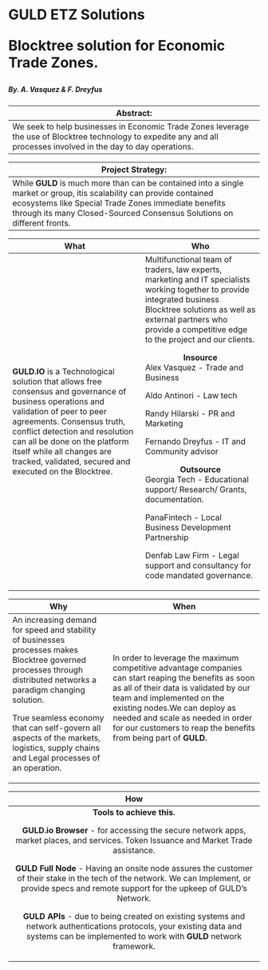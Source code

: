 <h1>GULD ETZ Solutions<p>Blocktree solution for Economic Trade Zones.</h1> 
<h5>By. A. Vasquez & F. Dreyfus</h5>

| Abstract:    |
| -------------|
| We seek to help businesses in Economic Trade Zones leverage the use of Blocktree technology to expedite any and all processes involved in the day to day operations. |

| Project Strategy: |
| -------------|
| While **GULD** is much more than can be contained into a single market or group, itís scalability can provide contained ecosystems like Special Trade Zones immediate benefits through its many Closed-Sourced Consensus Solutions on different fronts.  |

| <center>What         |  <center>Who</center> |
| -------------| ----------------|
| <div align="left"> **GULD.IO** is a Technological solution that allows free consensus and governance of business operations and validation of peer to peer agreements. Consensus truth, conflict detection and resolution can all be done on the platform itself while all changes are tracked, validated, secured and executed on the Blocktree. | Multifunctional team of traders, law experts, marketing and IT specialists working together to provide integrated business Blocktree solutions as well as external partners who provide a competitive edge to the project and our clients.<p> <center>**Insource** </center><div align="left">Alex Vasquez - Trade and Business <p> Aldo Antinori - Law tech <p> Randy Hilarski - PR and Marketing <p> Fernando Dreyfus - IT and Community advisor<p> <center> **Outsource** </center> <div align="left">Georgia Tech - Educational support/ Research/ Grants, documentation. <p>PanaFintech - Local Business Development Partnership <p>Denfab Law Firm - Legal support and consultancy for code mandated governance. | 


| <center>Why   </center>	| <center> When     </center>         	|
| -------------|    ------------| 
| An increasing demand for speed and stability of businesses processes makes Blocktree governed processes through distributed networks a paradigm changing solution. <p> True seamless economy that can self-govern all aspects of the markets, logistics, supply chains and Legal processes of an operation.  |  In order to leverage the maximum competitive advantage companies can start reaping the benefits as soon as all of their data is validated by our team and implemented on the existing nodes.We can deploy as needed and scale as needed in order for our customers to reap the benefits from being part of **GULD.**  |   


|   <center> How </center>    |
| :-------------:|
|**Tools to achieve this.** <p><p> **GULD.io Browser** - for accessing the secure network apps, market places, and services. Token Issuance and Market Trade assistance.  <p><p> **GULD Full Node** - Having an onsite node assures the customer of their stake in the tech of the network. We can Implement, or provide specs and remote support for the upkeep of GULD’s Network. <p><p> **GULD APIs** - due to being created on existing systems and network authentications protocols, your existing data and systems can be implemented to work with **GULD** network framework.|   

